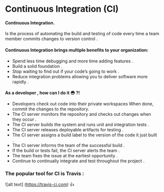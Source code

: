 # Continuous Integration (CI) 

#### Continuous Integration.
Is the process of automating the build and testing of code every time a team member commits changes to version control .

#### Continuous Integration brings multiple benefits to your organization:

* Spend less time debugging and more time adding features .
* Build a solid foundation .
* Stop waiting to find out if your code’s going to work .
* Reduce integration problems allowing you to deliver software more rapidly .

#### As a developer , how can I do it :flushed: ?!

* Developers check out code into their private workspaces
When done, commit the changes to the repository.
* The CI server monitors the repository and checks out changes when they occur .
* The CI server builds the system and runs unit and integration tests .
* The CI server releases deployable artifacts for testing .
* The CI server assigns a build label to the version of the code it just built .
* The CI server informs the team of the successful build .
* If the build or tests fail, the CI server alerts the team .
* The team fixes the issue at the earliest opportunity .
* Continue to continually integrate and test throughout the project .


### The popular tool for CI is Travis :
![alt text]
(https://travis-ci.com) :+1:
